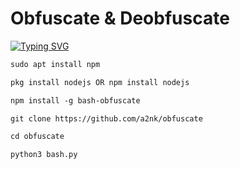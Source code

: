 # Obfuscate & Deobfuscate
[![Typing SVG](https://readme-typing-svg.herokuapp.com?color=36F72B&lines=Bash+Encrypter+%26+Decrypter)](https://git.io/typing-svg)
```markdown
sudo apt install npm
```
```markdown
pkg install nodejs OR npm install nodejs
```
```markdown
npm install -g bash-obfuscate
```
```markdown
git clone https://github.com/a2nk/obfuscate
```
```markdown
cd obfuscate
```
```markdown
python3 bash.py
```

